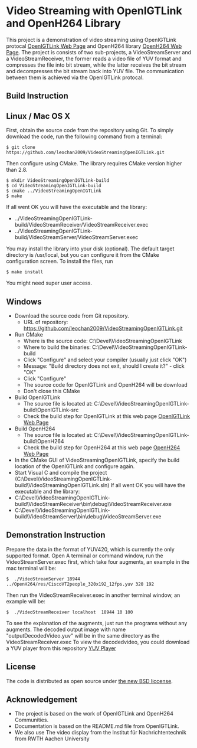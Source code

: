 Video Streaming with OpenIGTLink and OpenH264 Library
=======================

This project is a demonstration of video streaming using OpenIGTLink protocal [OpenIGTLink Web Page](http://openigtlink.org/) and OpenH264 library [OpenH264 Web Page](http://www.openh264.org/). 
The project is consists of two sub-projects, a VideoStreamServer and a VideoStreamReceiver, the former reads a video file of YUV format and compresses the file into bit stream, while the latter receives the bit stream and decompresses the bit stream back into YUV file. The communication between them is achieved via the OpenIGTLink protocal.

Build Instruction
-----------------

## Linux / Mac OS X
First, obtain the source code from the repository using Git. To simply download the code, run the following command from a terminal:

    $ git clone https://github.com/leochan2009/VideoStreamingOpenIGTLink.git

Then configure using CMake. The library requires CMake version higher than 2.8.

    $ mkdir VideoStreamingOpenIGTLink-build
    $ cd VideoStreamingOpenIGTLink-build
    $ cmake ../VideoStreamingOpenIGTLink
    $ make

If all went OK you will have the executable and the library:
* ../VideoStreamingOpenIGTLink-build/VideoStreamReceiver/VideoStreamReceiver.exec
* ../VideoStreamingOpenIGTLink-build/VideoStreamServer/VideoStreamServer.exec

You may install the library into your disk (optional). The default target directory is /usr/local, but you can configure it from the CMake configuration screen. To install the files, run

    $ make install

You might need super user access.

## Windows
* Download the source code from Git repository.
  * URL of repository: https://github.com/leochan2009/VideoStreamingOpenIGTLink.git
* Run CMake
  * Where is the source code: C:\Devel\VideoStreamingOpenIGTLink
  * Where to build the binaries: C:\Devel\VideoStreamingOpenIGTLink-build
  * Click "Configure" and select your compiler (usually just click "OK")
  * Message: "Build directory does not exit, should I create it?" - click "OK"
  * Click "Configure"
  * The source code for OpenIGTLink and OpenH264 will be download
  * Don't close this CMake
* Build OpenIGTLink 
  * The source file is located at: C:\Devel\VideoStreamingOpenIGTLink-build\OpenIGTLink-src
  * Check the build step for OpenIGTLink at this web page [OpenIGTLink Web Page](http://openigtlink.org/)
* Build OpenH264 
  * The source file is located at: C:\Devel\VideoStreamingOpenIGTLink-build\OpenH264
  * Check the build step for OpenH264 at this web page [OpenH264 Web Page](http://www.openh264.org/)  
* In the CMake GUI of VideoStreamingOpenIGTLink, specify the build location of the OpenIGTLink and configure again.
* Start Visual C and compile the project (C:\Devel\VideoStreamingOpenIGTLink-build\VideoStreamingOpenIGTLink.sln)
If all went OK you will have the executable and the library:
* C:\Devel\VideoStreamingOpenIGTLink-build\VideoStreamReceiver\bin\debug\VideoStreamReceiver.exe
* C:\Devel\VideoStreamingOpenIGTLink-build\VideoStreamServer\bin\debug\VideoStreamServer.exe

Demonstration Instruction
-------------------------
 Prepare the data in the format of YUV420, which is currently the only supported format.
 Open A terminal or command window, run the VideoStreamServer.exec first, which take four augments, an example in the mac terminal will be:

    $  ./VideoStreamServer 18944 ../OpenH264/res/CiscoVT2people_320x192_12fps.yuv 320 192
  
 Then run the VideoStreamReceiver.exec in another terminal window, an example will be:

    $  ./VideoStreamReceiver localhost  18944 10 100

To see the explanation of the augments, just run the programs without any augments.
The decoded output image with name "outputDecodedVideo.yuv" will be in the same directory as the VideoStreamReceiver.exec
To view the decodedvideo, you could download a YUV player from this repository [YUV Player](https://github.com/IENT/YUView.git)

License
-------
The code is distributed as open source under [the new BSD liccense](http://www.opensource.org/licenses/bsd-license.php).

Acknowledgement
-------
* The project is based on the work of OpenIGTLink and OpenH264 Communities.
* Documentation is based on the README.md file from OpenIGTLink.
* We also use The video display from the Institut für Nachrichtentechnik from RWTH Aachen University

